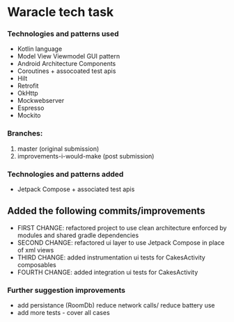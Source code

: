 # Waracle tech task

### Technologies and patterns used

- Kotlin language
- Model View Viewmodel GUI pattern 
- Android Architecture Components
- Coroutines + assocoated test apis
- Hilt
- Retrofit
- OkHttp
- Mockwebserver
- Espresso
- Mockito

### Branches: 
1. master (original submission)
2. improvements-i-would-make (post submission)

### Technologies and patterns added
- Jetpack Compose + associated test apis

## Added the following commits/improvements
- FIRST CHANGE: refactored project to use clean architecture enforced by modules and shared gradle dependencies
- SECOND CHANGE: refactored ui layer to use Jetpack Compose in place of xml views
- THIRD CHANGE: added instrumentation ui tests for CakesActivity composables
- FOURTH CHANGE: added integration ui tests for CakesActivity

### Further suggestion improvements
- add persistance (RoomDb) reduce network calls/ reduce battery use
- add more tests - cover all cases
  


